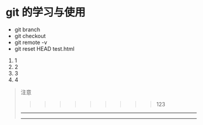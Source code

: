 # git 的学习与使用
+ git branch 
+ git checkout
+ git remote -v
+ git reset HEAD test.html

1. 1
2. 2
3. 3 
4. 4
> 注意
>  >>>>>>>>>123
>***
>- - -
